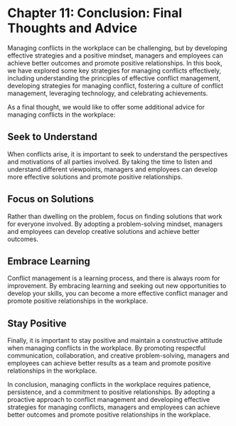 Chapter 11: Conclusion: Final Thoughts and Advice
=================================================

Managing conflicts in the workplace can be challenging, but by developing effective strategies and a positive mindset, managers and employees can achieve better outcomes and promote positive relationships. In this book, we have explored some key strategies for managing conflicts effectively, including understanding the principles of effective conflict management, developing strategies for managing conflict, fostering a culture of conflict management, leveraging technology, and celebrating achievements.

As a final thought, we would like to offer some additional advice for managing conflicts in the workplace:

Seek to Understand
------------------

When conflicts arise, it is important to seek to understand the perspectives and motivations of all parties involved. By taking the time to listen and understand different viewpoints, managers and employees can develop more effective solutions and promote positive relationships.

Focus on Solutions
------------------

Rather than dwelling on the problem, focus on finding solutions that work for everyone involved. By adopting a problem-solving mindset, managers and employees can develop creative solutions and achieve better outcomes.

Embrace Learning
----------------

Conflict management is a learning process, and there is always room for improvement. By embracing learning and seeking out new opportunities to develop your skills, you can become a more effective conflict manager and promote positive relationships in the workplace.

Stay Positive
-------------

Finally, it is important to stay positive and maintain a constructive attitude when managing conflicts in the workplace. By promoting respectful communication, collaboration, and creative problem-solving, managers and employees can achieve better results as a team and promote positive relationships in the workplace.

In conclusion, managing conflicts in the workplace requires patience, persistence, and a commitment to positive relationships. By adopting a proactive approach to conflict management and developing effective strategies for managing conflicts, managers and employees can achieve better outcomes and promote positive relationships in the workplace.
